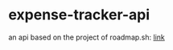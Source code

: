 # expense-tracker-api
an api based on the project of roadmap.sh: [link](https://roadmap.sh/projects/expense-tracker-api)
